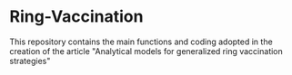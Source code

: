 # Ring-Vaccination
This repository contains the main functions and coding adopted in the creation of the article "Analytical models for generalized ring vaccination strategies"
